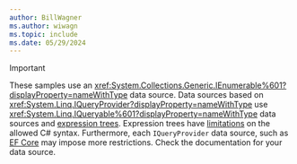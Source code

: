 ```yaml
---
author: BillWagner
ms.author: wiwagn
ms.topic: include
ms.date: 05/29/2024
---
```


> [!IMPORTANT]
>
> These samples use an <xref:System.Collections.Generic.IEnumerable%601?displayProperty=nameWithType> data source. Data sources based on <xref:System.Linq.IQueryProvider?displayProperty=nameWithType> use <xref:System.Linq.IQueryable%601?displayProperty=nameWithType> data sources and [expression trees](../../advanced-topics/expression-trees/index.md). Expression trees have [limitations](../../advanced-topics/expression-trees/index.md#limitations) on the allowed C# syntax. Furthermore, each `IQueryProvider` data source, such as [EF Core](/ef/core/querying/complex-query-operators) may impose more restrictions. Check the documentation for your data source.
